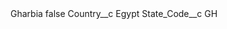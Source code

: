 <?xml version="1.0" encoding="UTF-8"?>
<CustomMetadata xmlns="http://soap.sforce.com/2006/04/metadata" xmlns:xsi="http://www.w3.org/2001/XMLSchema-instance" xmlns:xsd="http://www.w3.org/2001/XMLSchema">
    <label>Gharbia</label>
    <protected>false</protected>
    <values>
        <field>Country__c</field>
        <value xsi:type="xsd:string">Egypt</value>
    </values>
    <values>
        <field>State_Code__c</field>
        <value xsi:type="xsd:string">GH</value>
    </values>
</CustomMetadata>
